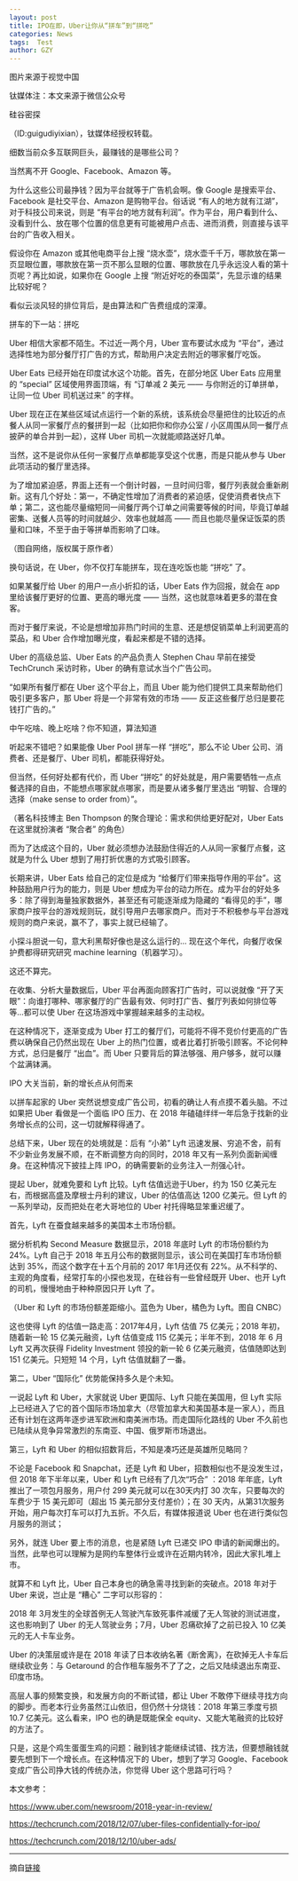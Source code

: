 ```yaml
---
layout: post
title: IPO在即，Uber让你从“拼车”到“拼吃”
categories: News
tags:  Test
author: GZY
---
```


图片来源于视觉中国

钛媒体注：本文来源于微信公众号

硅谷密探

（ID:guigudiyixian），钛媒体经授权转载。

细数当前众多互联网巨头，最赚钱的是哪些公司？

当然离不开 Google、Facebook、Amazon 等。

为什么这些公司最挣钱？因为平台就等于广告机会啊。像 Google 是搜索平台、Facebook 是社交平台、Amazon 是购物平台。俗话说 “有人的地方就有江湖”，对于科技公司来说，则是 “有平台的地方就有利润”。作为平台，用户看到什么、没看到什么、放在哪个位置的信息更有可能被用户点击、进而消费，则直接与该平台的广告收入相关。

假设你在 Amazon 或其他电商平台上搜 “烧水壶”，烧水壶千千万，哪款放在第一页显眼位置，哪款放在第一页不那么显眼的位置、哪款放在几乎永远没人看的第十页呢？再比如说，如果你在 Google 上搜 “附近好吃的泰国菜”，先显示谁的结果比较好呢？

看似云淡风轻的排位背后，是由算法和广告费组成的深潭。

拼车的下一站：拼吃

Uber 相信大家都不陌生。不过近一两个月，Uber 宣布要试水成为 “平台”，通过选择性地为部分餐厅打广告的方式，帮助用户决定去附近的哪家餐厅吃饭。

Uber Eats 已经开始在印度试水这个功能。首先，在部分地区 Uber Eats 应用里的 “special” 区域使用界面顶端，有 “订单减 2 美元 ―― 与你附近的订单拼单，让同一位 Uber 司机送过来” 的字样。

Uber 现在正在某些区域试点运行一个新的系统，该系统会尽量把住的比较近的点餐人从同一家餐厅点的餐拼到一起（比如把你和你办公室 / 小区周围从同一餐厅点披萨的单合并到一起），这样 Uber 司机一次就能顺路送好几单。

当然，这不是说你从任何一家餐厅点单都能享受这个优惠，而是只能从参与 Uber 此项活动的餐厅里选择。

为了增加紧迫感，界面上还有一个倒计时器，一旦时间归零，餐厅列表就会重新刷新。这有几个好处：第一，不确定性增加了消费者的紧迫感，促使消费者快点下单；第二，这也能尽量缩短同一间餐厅两个订单之间需要等候的时间，毕竟订单越密集、送餐人员等的时间就越少、效率也就越高 ―― 而且也能尽量保证饭菜的质量和口味，不至于由于等拼单而影响了口味。

（图自网络，版权属于原作者）

换句话说，在 Uber，你不仅打车能拼车，现在连吃饭也能 “拼吃” 了。

如果某餐厅给 Uber 的用户一点小折扣的话，Uber Eats 作为回报，就会在 app 里给该餐厅更好的位置、更高的曝光度 ―― 当然，这也就意味着更多的潜在食客。

而对于餐厅来说，不论是想增加非热门时间的生意、还是想促销菜单上利润更高的菜品，和 Uber 合作增加曝光度，看起来都是不错的选择。

Uber 的高级总监、Uber Eats 的产品负责人 Stephen Chau 早前在接受 TechCrunch 采访时称，Uber 的确有意试水当个广告公司。

“如果所有餐厅都在 Uber 这个平台上，而且 Uber 能为他们提供工具来帮助他们吸引更多客户，那 Uber 将是一个非常有效的市场 ―― 反正这些餐厅总归是要花钱打广告的。”

中午吃啥、晚上吃啥？你不知道，算法知道

听起来不错吧？如果能像 Uber Pool 拼车一样 “拼吃”，那么不论 Uber 公司、消费者、还是餐厅、Uber 司机，都能获得好处。

但当然，任何好处都有代价，而 Uber “拼吃” 的好处就是，用户需要牺牲一点点餐选择的自由，不能想点哪家就点哪家，而是要从诸多餐厅里选出 “明智、合理的选择（make sense to order from）”。

（著名科技博主 Ben Thompson 的聚合理论：需求和供给更好配对，Uber Eats 在这里就扮演者 “聚合者” 的角色）

而为了达成这个目的，Uber 就必须想办法鼓励住得近的人从同一家餐厅点餐，这就是为什么 Uber 想到了用打折优惠的方式吸引顾客。

长期来讲，Uber Eats 给自己的定位是成为 “给餐厅们带来指导作用的平台”。这种鼓励用户行为的能力，则是 Uber 想成为平台的动力所在。成为平台的好处多多：除了得到海量独家数据外，甚至还有可能逐渐成为隐藏的 “看得见的手”，哪家商户按平台的游戏规则玩，就引导用户去哪家商户。而对于不积极参与平台游戏规则的商户来说，赢不了，事实上就已经输了。

小探斗胆说一句，意大利黑帮好像也是这么运行的... 现在这个年代，向餐厅收保护费都得研究研究 machine learning（机器学习）。

这还不算完。

在收集、分析大量数据后，Uber 平台再面向顾客打广告时，可以说就像 “开了天眼”：向谁打哪种、哪家餐厅的广告最有效、何时打广告、餐厅列表如何排位等等...都可以使 Uber 在这场游戏中掌握越来越多的主动权。

在这种情况下，逐渐变成为 Uber 打工的餐厅们，可能将不得不竞价付更高的广告费以确保自己仍然出现在 Uber 上的热门位置，或者比着打折吸引顾客。不论何种方式，总归是餐厅 “出血”。而 Uber 只要背后的算法够强、用户够多，就可以赚个盆满钵满。

IPO 大关当前，新的增长点从何而来

以拼车起家的 Uber 突然说想变成广告公司，初看的确让人有点摸不着头脑。不过如果把 Uber 看做是一个面临 IPO 压力、在 2018 年磕磕绊绊一年后急于找新的业务增长点的公司，这一切就解释得通了。

总结下来，Uber 现在的处境就是：后有 “小弟” Lyft 迅速发展、穷追不舍，前有不少新业务发展不顺，在不断调整方向的同时，2018 年又有一系列负面新闻缠身。在这种情况下披挂上阵 IPO，的确需要新的业务注入一剂强心针。

提起 Uber，就难免要和 Lyft 比较。Lyft 估值远逊于Uber，约为 150 亿美元左右，而根据高盛及摩根士丹利的建议，Uber 的估值高达 1200 亿美元。但 Lyft 的一系列举动，反而把处在老大哥地位的 Uber 衬托得略显笨重迟缓了。

首先，Lyft 在蚕食越来越多的美国本土市场份额。

据分析机构 Second Measure 数据显示，2018 年底时 Lyft 的市场份额约为 24%。Lyft 自己于 2018 年五月公布的数据则显示，该公司在美国打车市场份额达到 35%，而这个数字在十五个月前的 2017 年1月还仅有 22%。从不科学的、主观的角度看，经常打车的小探也发现，在硅谷有一些曾经既开 Uber、也开 Lyft 的司机，慢慢地由于种种原因只开 Lyft 了。

（Uber 和 Lyft 的市场份额差距缩小。蓝色为 Uber，橘色为 Lyft。图自 CNBC）

这也使得 Lyft 的估值一路走高：2017年4月，Lyft 估值 75 亿美元；2018 年初，随着新一轮 15 亿美元融资，Lyft 估值变成 115 亿美元；半年不到，2018 年 6 月 Lyft 又再次获得 Fidelity Investment 领投的新一轮 6 亿美元融资，估值随即达到 151 亿美元。只短短 14 个月，Lyft 估值就翻了一番。

第二，Uber “国际化” 优势能保持多久是个未知。

一说起 Lyft 和 Uber，大家就说 Uber 更国际、Lyft 只能在美国用，但 Lyft 实际上已经进入了它的首个国际市场加拿大（尽管加拿大和美国基本是一家人），而且还有计划在这两年逐步进军欧洲和南美洲市场。而走国际化路线的 Uber 不久前也已陆续从竞争异常激烈的东南亚、中国、俄罗斯市场退出。

第三，Lyft 和 Uber 的相似招数背后，不知是凑巧还是英雄所见略同？

不论是 Facebook 和 Snapchat，还是 Lyft 和 Uber，招数相似也不是没发生过，但 2018 年下半年以来，Uber 和 Lyft 已经有了几次“巧合” ：2018 年年底，Lyft 推出了一项包月服务，用户付 299 美元就可以在30天内打 30 次车，只要每次的车费少于 15 美元即可（超出 15 美元部分支付差价）；在 30 天内，从第31次服务开始，用户每次打车可以打九五折。不久后，有媒体报道说 Uber 也在进行类似包月服务的测试；

另外，就连 Uber 要上市的消息，也是紧随 Lyft 已递交 IPO 申请的新闻爆出的。当然，此举也可以理解为是网约车整体行业或许在近期内转冷，因此大家扎堆上市。

就算不和 Lyft 比，Uber 自己本身也的确急需寻找到新的突破点。2018 年对于 Uber 来说，岂止是 “糟心” 二字可以形容的：

2018 年 3月发生的全球首例无人驾驶汽车致死事件减缓了无人驾驶的测试进度，这也影响到了 Uber 的无人驾驶业务；7月，Uber 忍痛砍掉了之前已投入 10 亿美元的无人卡车业务。

Uber 的决策层或许是在 2018 年读了日本收纳名著《断舍离》，在砍掉无人卡车后继续砍业务：与 Getaround 的合作租车服务不了了之，之后又陆续退出东南亚、印度市场。

高层人事的频繁变换，和发展方向的不断试错，都让 Uber 不敢停下继续寻找方向的脚步。而老本行业务虽然江山依旧，但仍然十分烧钱：2018 年第三季度亏损 10.7 亿美元。这么看来，IPO 也的确是既能保全 equity、又能大笔融资的比较好的方法了。

只是，这是个鸡生蛋蛋生鸡的问题：融到钱才能继续试错、找方法，但要想融钱就要先想到下一个增长点。在这种情况下的 Uber，想到了学习 Google、Facebook 变成广告公司挣大钱的传统办法，你觉得 Uber 这个思路可行吗？

本文参考：

https://www.uber.com/newsroom/2018-year-in-review/

https://techcrunch.com/2018/12/07/uber-files-confidentially-for-ipo/

https://techcrunch.com/2018/12/10/uber-ads/

*****

摘自[链接](http://new.qq.com/omn/20190131/20190131A0AR60.html)